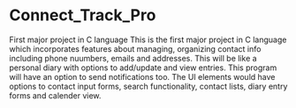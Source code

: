 # Connect_Track_Pro
First major project in C language
This is the first major project in C language which incorporates features about managing, organizing contact info including phone nuumbers, emails and addresses. This will be like a personal diary with options to add/update and view entries. This program will have an option to send notifications too. The UI elements would have options to contact input forms, search functionality, contact lists, diary entry forms and calender view.
